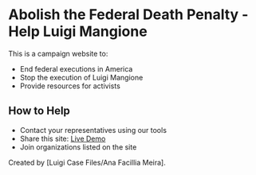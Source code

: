 # Abolish the Federal Death Penalty - Help Luigi Mangione

This is a campaign website to:
- End federal executions in America
- Stop the execution of Luigi Mangione
- Provide resources for activists

## How to Help
- Contact your representatives using our tools
- Share this site: [Live Demo](https://abolishdpandhelpluigimangione.github.io/abolishdpandhelpluigimangione/)
- Join organizations listed on the site

Created by [Luigi Case Files/Ana Facillia Meira]. 
